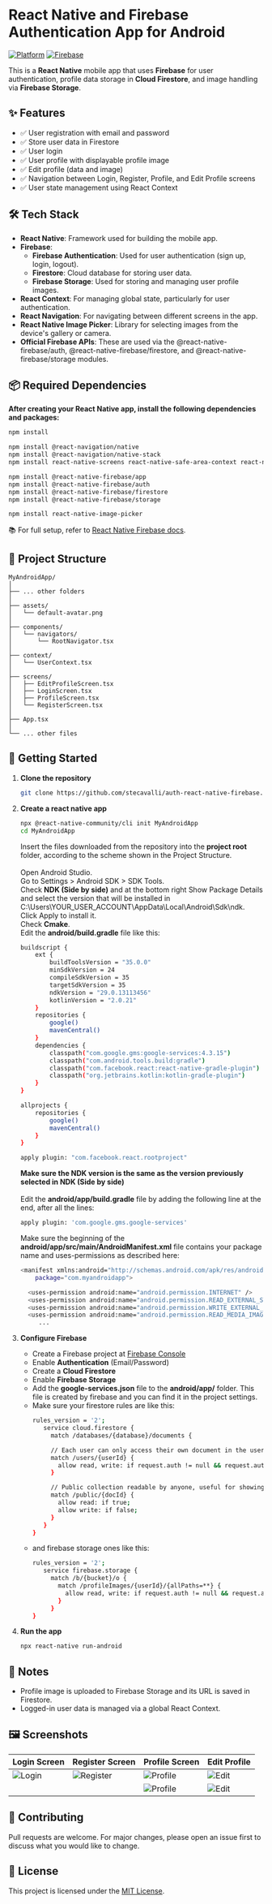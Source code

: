# React Native and Firebase Authentication App for Android

[![Platform](https://img.shields.io/badge/platform-React%20Native-blue.svg)](https://reactnative.dev/)
[![Firebase](https://img.shields.io/badge/backend-Firebase-orange.svg)](https://firebase.google.com/)

This is a **React Native** mobile app that uses **Firebase** for user authentication, profile data storage in **Cloud Firestore**, and image handling via **Firebase Storage**.

## ✨ Features

- ✅ User registration with email and password  
- ✅ Store user data in Firestore  
- ✅ User login  
- ✅ User profile with displayable profile image  
- ✅ Edit profile (data and image)  
- ✅ Navigation between Login, Register, Profile, and Edit Profile screens  
- ✅ User state management using React Context  

## 🛠 Tech Stack

- **React Native**: Framework used for building the mobile app.
- **Firebase**:
  - **Firebase Authentication**: Used for user authentication (sign up, login, logout).
  - **Firestore**: Cloud database for storing user data.
  - **Firebase Storage**: Used for storing and managing user profile images.
- **React Context**: For managing global state, particularly for user authentication.
- **React Navigation**: For navigating between different screens in the app.
- **React Native Image Picker**: Library for selecting images from the device's gallery or camera.
- **Official Firebase APIs**: These are used via the @react-native-firebase/auth, @react-native-firebase/firestore, and @react-native-firebase/storage modules.

## 📦 Required Dependencies

**After creating your React Native app, install the following dependencies and packages:**

```bash
npm install

npm install @react-navigation/native
npm install @react-navigation/native-stack
npm install react-native-screens react-native-safe-area-context react-native-gesture-handler react-native-reanimated

npm install @react-native-firebase/app
npm install @react-native-firebase/auth
npm install @react-native-firebase/firestore
npm install @react-native-firebase/storage

npm install react-native-image-picker
```

📚 For full setup, refer to [React Native Firebase docs](https://rnfirebase.io/).

## 📁 Project Structure

```
MyAndroidApp/
│
├── ... other folders
│
├── assets/
│   └── default-avatar.png
│
├── components/
│   └── navigators/
│       └── RootNavigator.tsx
│
├── context/
│   └── UserContext.tsx
│
├── screens/
│   ├── EditProfileScreen.tsx
│   ├── LoginScreen.tsx
│   ├── ProfileScreen.tsx
│   └── RegisterScreen.tsx
│
├── App.tsx
│
└── ... other files
```

## 🚀 Getting Started

1. **Clone the repository**
   ```bash
   git clone https://github.com/stecavalli/auth-react-native-firebase.git
   ```
2. **Create a react native app**
   ```bash
   npx @react-native-community/cli init MyAndroidApp
   cd MyAndroidApp
   ```
   Insert the files downloaded from the repository into the **project root** folder, according to the scheme shown in the Project Structure.<br>
   <br>
   Open Android Studio.<br>
   Go to Settings > Android SDK > SDK Tools.<br>
   Check **NDK (Side by side)** and at the bottom right Show Package Details and select the version that will be installed in C:\Users\YOUR_USER_ACCOUNT\AppData\Local\Android\Sdk\ndk\.<br>
   Click Apply to install it.<br>
   Check **Cmake**.<br>
   Edit the **android/build.gradle** file like this:
   ```bash
   buildscript {
       ext {
           buildToolsVersion = "35.0.0"
           minSdkVersion = 24
           compileSdkVersion = 35
           targetSdkVersion = 35
           ndkVersion = "29.0.13113456"
           kotlinVersion = "2.0.21"
       }
       repositories {
           google()
           mavenCentral()
       }
       dependencies {
	       classpath("com.google.gms:google-services:4.3.15")
           classpath("com.android.tools.build:gradle")
           classpath("com.facebook.react:react-native-gradle-plugin")
           classpath("org.jetbrains.kotlin:kotlin-gradle-plugin")
       }
   }

   allprojects {
       repositories {
           google() 
           mavenCentral()
       }
   }

   apply plugin: "com.facebook.react.rootproject"
   ```
   **Make sure the NDK version is the same as the version previously selected in NDK (Side by side)** <br><br>
   Edit the **android/app/build.gradle** file by adding the following line at the end, after all the lines:
   ```bash
   apply plugin: 'com.google.gms.google-services'
   ```
   Make sure the beginning of the **android/app/src/main/AndroidManifest.xml** file contains your package name and uses-permissions as described here:
   ```bash
   <manifest xmlns:android="http://schemas.android.com/apk/res/android" 
       package="com.myandroidapp"> 

     <uses-permission android:name="android.permission.INTERNET" /> 
     <uses-permission android:name="android.permission.READ_EXTERNAL_STORAGE" /> 
     <uses-permission android:name="android.permission.WRITE_EXTERNAL_STORAGE" /> 
     <uses-permission android:name="android.permission.READ_MEDIA_IMAGES" /> 
        ...
   ```

3. **Configure Firebase**
   - Create a Firebase project at [Firebase Console](https://console.firebase.google.com)
   - Enable **Authentication** (Email/Password)
   - Create a **Cloud Firestore**
   - Enable **Firebase Storage**
   - Add the **google-services.json** file to the **android/app/** folder. This file is created by firebase and you can find it in the project settings.
   - Make sure your firestore rules are like this:
     ```bash
     rules_version = '2';
        service cloud.firestore {
          match /databases/{database}/documents {

          // Each user can only access their own document in the users collection
          match /users/{userId} {
            allow read, write: if request.auth != null && request.auth.uid == userId;
          }

          // Public collection readable by anyone, useful for showing non-sensitive information (optional)
          match /public/{docId} {
            allow read: if true;
            allow write: if false;
          }
        }
     }
     ```
   - and firebase storage ones like this:
     ```bash
     rules_version = '2';
        service firebase.storage {
          match /b/{bucket}/o {
            match /profileImages/{userId}/{allPaths=**} {
              allow read, write: if request.auth != null && request.auth.uid == userId;
            }
          }
     }
     ```
4. **Run the app**
   ```bash
   npx react-native run-android
   ```
   
## 🔖 Notes

- Profile image is uploaded to Firebase Storage and its URL is saved in Firestore.
- Logged-in user data is managed via a global React Context.

## 🖼️ Screenshots

| Login Screen | Register Screen | Profile Screen | Edit Profile |
|--------------|-----------------|----------------|---------------|
| ![Login](https://github.com/stecavalli/auth-react-native-firebase/blob/master/assets/login.png) | ![Register](https://github.com/stecavalli/auth-react-native-firebase/blob/master/assets/register.png) | ![Profile](https://github.com/stecavalli/auth-react-native-firebase/blob/master/assets/profile.png) | ![Edit](https://github.com/stecavalli/auth-react-native-firebase/blob/master/assets/edit1.png) |
| | | ![Profile](https://github.com/stecavalli/auth-react-native-firebase/blob/master/assets/profile2.png) | ![Edit](https://github.com/stecavalli/auth-react-native-firebase/blob/master/assets/edit2.png) |

## 🤝 Contributing

Pull requests are welcome. For major changes, please open an issue first to discuss what you would like to change.

## 📝 License

This project is licensed under the [MIT License](https://opensource.org/license/mit).

